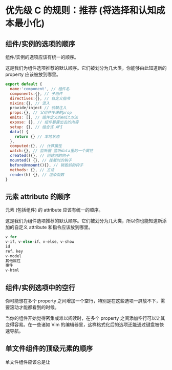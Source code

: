 # 优先级 C 的规则：推荐 (将选择和认知成本最小化)


## 组件/实例的选项的顺序
组件/实例的选项应该有统一的顺序。

这是我们为组件选项推荐的默认顺序。它们被划分为几大类，你能够由此知道新的 property 应该被放到哪里。
```js
export default {
  name:'component', // 组件名
  components:{}, // 子组件
  directives:{}, // 自定义指令
  mixins:{}, // 混入
  provide/inject // 依赖注入
  props:{}, // 父组件传递的prop
  emits: [], // 组件定义的emit方法
  expose: {}, // 组件暴露出去的内容
  setup: {}, // 组合式 API
  data() {
    return {} // 本地状态
  }, 
  computed:{}, // 计算属性
  watch:{}, // 监听器 监听data里的一个属性
  created(){}, // 创建时的钩子
  mounted() {}, // 挂载时的钩子
  beforeUnmount(){}, // 销毁前的钩子
  methods: {}, // 方法
  render(h) {}, // 渲染函数
}
```

## 元素 attribute 的顺序
元素 (包括组件) 的 attribute 应该有统一的顺序。

这是我们为组件选项推荐的默认顺序。它们被划分为几大类，所以你也能知道新添加的自定义 attribute 和指令应该放到哪里。
```js
v-for
v-if、v-else-if、v-else、v-show
id
ref、key
v-model
其他属性
事件
v-html
```

## 组件/实例选项中的空行
你可能想在多个 property 之间增加一个空行，特别是在这些选项一屏放不下，需要滚动才能都看到的时候。

当你的组件开始觉得密集或难以阅读时，在多个 property 之间添加空行可以让其变得容易。在一些诸如 Vim 的编辑器里，这样格式化后的选项还能通过键盘被快速导航。

## 单文件组件的顶级元素的顺序
单文件组件应该总是让 <script>、<template> 和 <style> 标签的顺序保持一致。且 <style> 要放在最后，因为另外两个标签至少要有一个。

# 优先级 D 的规则：谨慎使用 (有潜在危险的模式)


## 没有在 v-if/v-else-if/v-else 中使用 key
如果一组 v-if + v-else 的元素类型相同，最好使用 key (比如两个 <div> 元素)。

默认情况下，Vue 会尽可能高效的更新 DOM。这意味着其在相同类型的元素之间切换时，会修补已存在的元素，而不是将旧的元素移除然后在同一位置添加一个新元素。如果本不相同的元素被识别为相同，则会出现意料之外的结果。

## scoped 中的元素选择器
元素选择器应该避免在 scoped 中出现。
在 scoped 样式中，类选择器比元素选择器更好，因为大量使用元素选择器是很慢的。

## 隐性的父子组件通信
应该优先通过 prop 和事件进行父子组件之间的通信，而不是 this.$parent 或变更 prop。
一个理想的 Vue 应用是 prop 向下传递，事件向上传递的。遵循这一约定会让你的组件更易于理解。然而，在一些边界情况下 prop 的变更或 this.$parent 能够简化两个深度耦合的组件。
问题在于，这种做法在很多简单的场景下可能会更方便。但请当心，不要为了一时方便 (少写代码) 而牺牲数据流向的简洁性 (易于理解)。

## 非 Flux 的全局状态管理
应该优先通过 Vuex 管理全局状态，而不是通过 this.$root 或一个全局事件总线。

通过 this.$root 和/或全局事件总线管理状态在很多简单的情况下都是很方便的，但是并不适用于绝大多数的应用。

Vuex 是 Vue 的官方类 flux 实现，其提供的不仅是一个管理状态的中心区域，还是组织、追踪和调试状态变更的好工具。它很好地集成在了 Vue 生态系统之中 (包括完整的 Vue DevTools 支持)。
